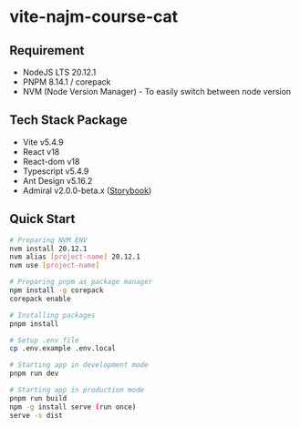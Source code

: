 # vite-najm-course-cat

## Requirement

- NodeJS LTS 20.12.1
- PNPM 8.14.1 / corepack
- NVM (Node Version Manager) - To easily switch between node version

## Tech Stack Package

- Vite v5.4.9
- React v18
- React-dom v18
- Typescript v5.4.9
- Ant Design v5.16.2
- Admiral v2.0.0-beta.x ([Storybook](https://beta--65cb2a66b1a56c748571f7ec.chromatic.com/))

## Quick Start

```bash
# Preparing NVM ENV
nvm install 20.12.1
nvm alias [project-name] 20.12.1
nvm use [project-name]

# Preparing pnpm as package manager
npm install -g corepack
corepack enable

# Installing packages
pnpm install

# Setup .env file
cp .env.example .env.local

# Starting app in development mode
pnpm run dev

# Starting app in production mode
pnpm run build
npm -g install serve (run once)
serve -s dist
```
